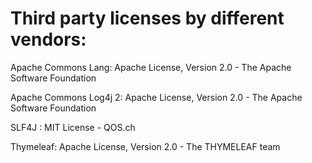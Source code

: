 Third party licenses by different vendors:
=========================================

Apache Commons Lang: Apache License, Version 2.0 -  The Apache Software Foundation

Apache Commons Log4j 2: Apache License, Version 2.0 -  The Apache Software Foundation

SLF4J : MIT License - QOS.ch

Thymeleaf: Apache License, Version 2.0 -  The THYMELEAF team
